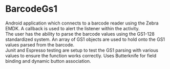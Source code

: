 # BarcodeGs1
Android application which connects to a barcode reader using the Zebra EMDK. 
A callback is used to alert the listener within the activity.  
The user has the ability to parse the barcode values using the GS1-128 standardized system. 
An array of GS1 objects are used to hold onto the GS1 values parsed from the barcode.  
Junit and Espresso testing are setup to test the GS1 parsing with various values to ensure the function works correctly.
Uses Butterknife for field binding and dynamic button association.
